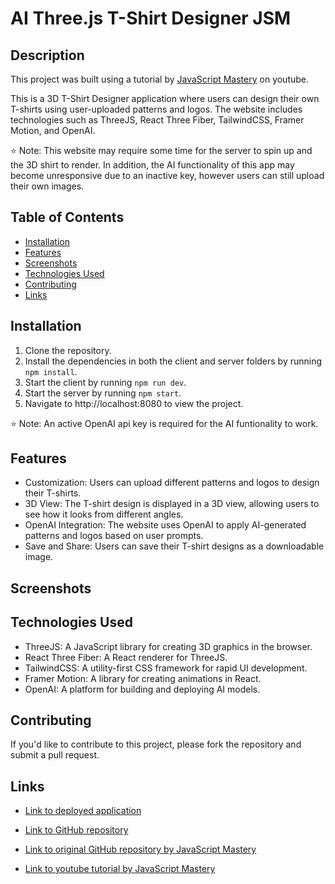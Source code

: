 # AI Three.js T-Shirt Designer JSM

## Description

This project was built using a tutorial by [JavaScript Mastery](https://www.youtube.com/watch?v=ZqEa8fTxypQ) on youtube.

This is a 3D T-Shirt Designer application where users can design their own T-shirts using user-uploaded patterns and logos. The website includes technologies such as ThreeJS, React Three Fiber, TailwindCSS, Framer Motion, and OpenAI.

⭐ Note: This website may require some time for the server to spin up and the 3D shirt to render. In addition, the AI functionality of this app may become unresponsive due to an inactive key, however users can still upload their own images.

## Table of Contents

- [Installation](#installation)
- [Features](#features)
- [Screenshots](#screenshots)
- [Technologies Used](#technologies-used)
- [Contributing](#contributing)
- [Links](#links)

## Installation

1. Clone the repository.
2. Install the dependencies in both the client and server folders by running `npm install`.
3. Start the client by running `npm run dev`.
4. Start the server by running `npm start`.
5. Navigate to http://localhost:8080 to view the project.

⭐ Note: An active OpenAI api key is required for the AI funtionality to work.

## Features
- Customization: Users can upload different patterns and logos to design their T-shirts.
- 3D View: The T-shirt design is displayed in a 3D view, allowing users to see how it looks from different angles.
- OpenAI Integration: The website uses OpenAI to apply AI-generated patterns and logos based on user prompts.
- Save and Share: Users can save their T-shirt designs as a downloadable image.

## Screenshots


## Technologies Used

- ThreeJS: A JavaScript library for creating 3D graphics in the browser.
- React Three Fiber: A React renderer for ThreeJS.
- TailwindCSS: A utility-first CSS framework for rapid UI development.
- Framer Motion: A library for creating animations in React.
- OpenAI: A platform for building and deploying AI models.

## Contributing

If you'd like to contribute to this project, please fork the repository and submit a pull request.

## Links

- [Link to deployed application](https://ai-threejs-products-app.netlify.app/)

- [Link to GitHub repository](https://github.com/kt946/ai-threejs-products-app-yt-jsm)

- [Link to original GitHub repository by JavaScript Mastery](https://github.com/adrianhajdin/project_threejs_ai)

- [Link to youtube tutorial by JavaScript Mastery](https://www.youtube.com/watch?v=ZqEa8fTxypQ)